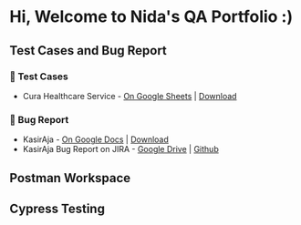 # Hi, Welcome to Nida's QA Portfolio :)

## Test Cases and Bug Report
### :page_facing_up: Test Cases
* Cura Healthcare Service - [On Google Sheets](https://docs.google.com/spreadsheets/d/1fHDxNoBxPfygpm_QadWiDv7o8vGtO2XhPMR0UJdN__A/edit?usp=drive_link) | [Download](https://github.com/nidarf/QA-Portfolio-Nida/blob/main/CURA%20Healthcare%20Service%20Test%20Cases.xlsx)

### :lady_beetle: Bug Report
* KasirAja - [On Google Docs](https://docs.google.com/document/d/10yUmFicX1Br_ryfZAIlZYqxtUrODMvV_bwY1LDMdBVU/edit?usp=sharing) | [Download]()
* KasirAja Bug Report on JIRA - [Google Drive](https://drive.google.com/drive/folders/1I5iroO6kn7AlUlT9cS-8AILxLCy_LOD-?usp=sharing) | [Github]()

## Postman Workspace

## Cypress Testing
